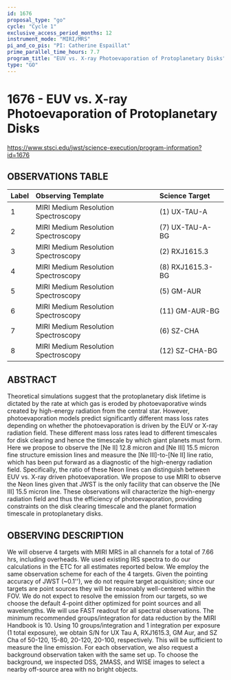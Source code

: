 ```yaml
---
id: 1676
proposal_type: "go"
cycle: "Cycle 1"
exclusive_access_period_months: 12
instrument_mode: "MIRI/MRS"
pi_and_co_pis: "PI: Catherine Espaillat"
prime_parallel_time_hours: 7.7
program_title: "EUV vs. X-ray Photoevaporation of Protoplanetary Disks"
type: "GO"
---
```

# 1676 - EUV vs. X-ray Photoevaporation of Protoplanetary Disks
https://www.stsci.edu/jwst/science-execution/program-information?id=1676
## OBSERVATIONS TABLE
| Label      | Observing Template                  | Science Target      |
| :--------- | :---------------------------------- | :------------------ |
| 1          | MIRI Medium Resolution Spectroscopy | (1) UX-TAU-A        |
| 2          | MIRI Medium Resolution Spectroscopy | (7) UX-TAU-A-BG     |
| 3          | MIRI Medium Resolution Spectroscopy | (2) RXJ1615.3       |
| 4          | MIRI Medium Resolution Spectroscopy | (8) RXJ1615.3-BG    |
| 5          | MIRI Medium Resolution Spectroscopy | (5) GM-AUR          |
| 6          | MIRI Medium Resolution Spectroscopy | (11) GM-AUR-BG      |
| 7          | MIRI Medium Resolution Spectroscopy | (6) SZ-CHA          |
| 8          | MIRI Medium Resolution Spectroscopy | (12) SZ-CHA-BG      |

## ABSTRACT

Theoretical simulations suggest that the protoplanetary disk lifetime is dictated by the rate at which gas is eroded by photoevaporative winds created by high-energy radiation from the central star. However, photoevaporation models predict significantly different mass loss rates depending on whether the photoevaporation is driven by the EUV or X-ray radiation field. These different mass loss rates lead to different timescales for disk clearing and hence the timescale by which giant planets must form. Here we propose to observe the [Ne II] 12.8 micron and [Ne III] 15.5 micron fine structure emission lines and measure the [Ne III]-to-[Ne II] line ratio, which has been put forward as a diagnostic of the high-energy radiation field. Specifically, the ratio of these Neon lines can distinguish between EUV vs. X-ray driven photoevaporation. We propose to use MIRI to observe the Neon lines given that JWST is the only facility that can observe the [Ne III] 15.5 micron line. These observations will characterize the high-energy radiation field and thus the efficiency of photoevaporation, providing constraints on the disk clearing timescale and the planet formation timescale in protoplanetary disks.

## OBSERVING DESCRIPTION

We will observe 4 targets with MIRI MRS in all channels for a total of 7.66 hrs, including overheads. We used existing IRS spectra to do our calculations in the ETC for all estimates reported below. We employ the same observation scheme for each of the 4 targets. Given the pointing accuracy of JWST (~0.1''), we do not require target acquisition; since our targets are point sources they will be reasonably well-centered within the FOV. We do not expect to resolve the emission from our targets, so we choose the default 4-point dither optimized for point sources and all wavelengths. We will use FAST readout for all spectral observations. The minimum recommended groups/integration for data reduction by the MIRI Handbook is 10. Using 10 groups/integration and 1 integration per exposure (1 total exposure), we obtain S/N for UX Tau A, RXJ1615.3, GM Aur, and SZ Cha of 50-120, 15-80, 20-120, 20-100, respectively. This will be sufficient to measure the line emission. For each observation, we also request a background observation taken with the same set up. To choose the background, we inspected DSS, 2MASS, and WISE images to select a nearby off-source area with no bright objects.
